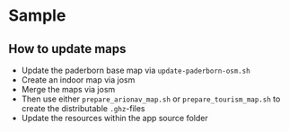 # Sample

## How to update maps

 * Update the paderborn base map via `update-paderborn-osm.sh`
 * Create an indoor map via josm
 * Merge the maps via josm
 * Then use either `prepare_arionav_map.sh` or `prepare_tourism_map.sh` to create the distributable `.ghz`-files
 * Update the resources within the app source folder
